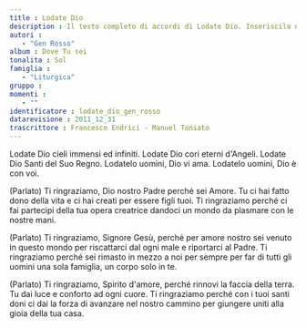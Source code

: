```yaml
--- 
title : Lodate Dio
description : Il testo completo di accordi di Lodate Dio. Inseriscila nel tuo canzoniere!
autori : 
   - "Gen Rosso"
album : Dove Tu sei
tonalita : Sol
famiglia : 
   - "Liturgica"
gruppo : 
momenti : 
   - ""
identificatore : lodate_dio_gen_rosso
datarevisione : 2011_12_31
trascrittore : Francesco Endrici - Manuel Toniato
--- 
```




 Lodate Dio cieli immensi ed infiniti.
Lodate Dio cori eterni d'Angeli. 
Lodate Dio Santi del Suo Regno.
Lodatelo uomini, Dio vi ama.
Lodatelo uomini, Dio è con voi.


      
     
      


(Parlato) Ti ringraziamo, Dio nostro Padre
perché sei Amore.
Tu ci hai fatto dono della vita
e ci hai creati per essere figli tuoi.
Ti ringraziamo perché ci fai partecipi
della tua opera creatrice
dandoci un mondo da plasmare
con le nostre mani.


(Parlato) Ti ringraziamo, Signore Gesù,
perché per amore nostro
sei venuto in questo mondo
per riscattarci dal ogni male
e riportarci al Padre.
Ti ringraziamo perché sei rimasto
in mezzo a noi per sempre
per far di tutti gli uomini una sola famiglia,
un corpo solo in te.


(Parlato) Ti ringraziamo, Spirito d'amore,
perché rinnovi la faccia della terra.
Tu dai luce e conforto ad ogni cuore.
Ti ringraziamo perché con i tuoi santi doni
ci dai la forza di avanzare nel nostro cammino
per giungere uniti alla gioia della tua casa.


